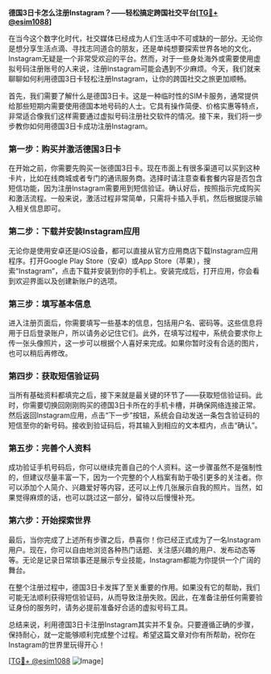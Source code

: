 **德国3日卡怎么注册Instagram？——轻松搞定跨国社交平台[[TG💪+ @esim1088](https://t.me/s/esim1088)]**

在当今这个数字化时代，社交媒体已经成为人们生活中不可或缺的一部分。无论你是想分享生活点滴、寻找志同道合的朋友，还是单纯想要探索世界各地的文化，Instagram无疑是一个非常受欢迎的平台。然而，对于一些身处海外或需要使用虚拟号码注册账号的人来说，注册Instagram可能会遇到不少麻烦。今天，我们就来聊聊如何利用德国3日卡轻松注册Instagram，让你的跨国社交之旅更加顺畅。

首先，我们需要了解什么是德国3日卡。这是一种临时性的SIM卡服务，通常提供给那些短期内需要使用德国本地号码的人士。它具有操作简便、价格实惠等特点，非常适合像我们这样需要通过虚拟号码注册社交软件的情况。接下来，我们将一步步教你如何用德国3日卡成功注册Instagram。

### 第一步：购买并激活德国3日卡

在开始之前，你需要先购买一张德国3日卡。现在市面上有很多渠道可以买到这种卡片，比如在线商城或者专门的通讯服务商。选择时请注意查看套餐内容是否包含短信功能，因为注册Instagram需要用到短信验证。确认好后，按照指示完成购买和激活流程。一般来说，激活过程非常简单，只需将卡插入手机，然后根据提示输入相关信息即可。

### 第二步：下载并安装Instagram应用

无论你是使用安卓还是iOS设备，都可以直接从官方应用商店下载Instagram应用程序。打开Google Play Store（安卓）或App Store（苹果），搜索“Instagram”，点击下载并安装到你的手机上。安装完成后，打开应用，你会看到欢迎界面以及创建新账户的选项。

### 第三步：填写基本信息

进入注册页面后，你需要填写一些基本的信息，包括用户名、密码等。这些信息将用于日后登录账户，所以请务必记住它们。此外，在填写过程中，系统会要求你上传一张头像照片，这一步可以根据个人喜好来完成。如果你暂时没有合适的图片，也可以稍后再修改。

### 第四步：获取短信验证码

当所有基础资料都填完之后，接下来就是最关键的环节了——获取短信验证码。此时，你需要切换回刚刚购买的德国3日卡所在的手机卡槽，并确保网络连接正常。然后返回Instagram应用，点击“下一步”按钮，系统会自动发送一条包含验证码的短信至你的新号码。接收到验证码后，将其输入到相应的文本框内，点击“确认”。

### 第五步：完善个人资料

成功验证手机号码后，你可以继续完善自己的个人资料。这一步骤虽然不是强制性的，但建议尽量丰富一下，因为一个完整的个人档案有助于吸引更多的关注者。你可以添加个人简介、兴趣爱好等内容，还可以上传几张展示自我的照片。当然，如果觉得麻烦的话，也可以跳过这一部分，留待以后慢慢补充。

### 第六步：开始探索世界

最后，当你完成了上述所有步骤之后，恭喜你！你已经正式成为了一名Instagram用户。现在，你可以自由地浏览各种热门话题、关注感兴趣的用户、发布动态等等。无论是记录日常琐事还是展示专业技能，Instagram都能为你提供一个广阔的舞台。

在整个注册过程中，德国3日卡发挥了至关重要的作用。如果没有它的帮助，我们可能无法顺利获得短信验证码，从而导致注册失败。因此，在准备注册任何需要验证身份的服务时，请务必提前准备好合适的虚拟号码工具。

总结来说，利用德国3日卡注册Instagram其实并不复杂。只要遵循正确的步骤，保持耐心，就一定能够顺利完成整个过程。希望这篇文章对你有所帮助，祝你在Instagram的世界里玩得开心！

[[TG💪+ @esim1088](https://t.me/s/esim1088) ![Image](https://i.postimg.cc/4NQfJmqS/Snipaste-2025-05-13-00-14-12.png)]